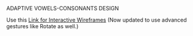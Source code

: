 ##

ADAPTIVE VOWELS-CONSONANTS DESIGN

Use this [Link for Interactive Wireframes](https://www.justinmind.com/usernote/tests/20158564/20158929/20260002/index.html)  (Now updated to use advanced gestures like Rotate as well.)
        
   
	
   
    

